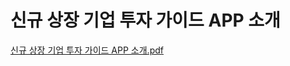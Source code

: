 # 신규 상장 기업 투자 가이드 APP 소개

[신규 상장 기업 투자 가이드 APP 소개.pdf](./신규_상장_기업_투자_가이드_APP_소개.pdf)
